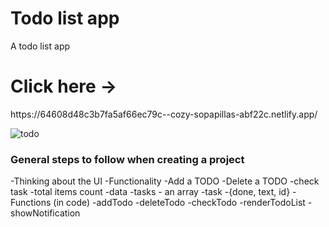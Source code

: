# Todo list app
A todo list app

<h1> Click here -> </h1><p>https://64608d48c3b7fa5af66ec79c--cozy-sopapillas-abf22c.netlify.app/</p>


![todo](https://user-images.githubusercontent.com/102253404/236466209-4bda9652-ea9a-4641-92de-b7e7985b5b2c.PNG)

### General steps to follow when creating a project

-Thinking about the UI
-Functionality
    -Add a TODO
    -Delete a TODO
    -check task
    -total items count
-data
    -tasks - an array
    -task -{done, text, id}
-Functions (in code)
    -addTodo
    -deleteTodo
    -checkTodo
    -renderTodoList
    -showNotification

